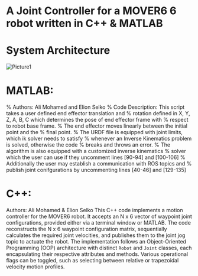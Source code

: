 # A Joint Controller for a MOVER6 6 robot written in C++ & MATLAB

# System Architecture
![Picture1](https://github.com/user-attachments/assets/dcf0b8d6-2417-47a5-af5d-9f5cd0c495f8)

# MATLAB:
% Authors: Ali Mohamed and Elion Selko
% Code Description: This script takes a user defined end effector translation and
% rotation defined in X, Y, Z, A, B, C which determines the pose of end effector frame with
% respect to robot base frame.
% The end effector moves linearly between the initial point and the
% final point.
% The URDF file is equipped with joint limits, which ik solver needs to satisfy
% whenever an Inverse Kinematics problem is solved, otherwise the code
% breaks and throws an error.
% The algorithm is also equipped with a customized inverse kinematics
% solver which the user can use if they uncomment lines [90-94] and [100-106]
% Additionally the user may establish a communication with ROS topics and
% publish joint conifgurations by uncommenting lines [40-46] and [129-135]

# C++: 
Authors: Ali Mohamed & Elion Selko
This C++ code implements a motion controller for the MOVER6 robot.
It accepts an N x 6 vector of waypoint joint configurations, provided either via a terminal window or
MATLAB.
The code reconstructs the N x 6 waypoint configuration matrix, sequentially calculates the required joint
velocities, and publishes them to the joint jog topic to actuate the robot.
The implementation follows an Object-Oriented Programming (OOP) architecture with distinct `Robot` and
`Joint` classes, each encapsulating their respective attributes and methods.
Various operational flags can be toggled, such as selecting between relative or trapezoidal velocity motion
profiles.
